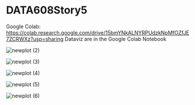 # DATA608Story5

Google Colab: https://colab.research.google.com/drive/15bmYNkALNYRPUdzkNpMfOZfJE7ZCRWXz?usp=sharing
Dataviz are in the Google Colab Notebook


![newplot (2)](https://github.com/pujaroy280/DATA608Story5/assets/62675121/5314c01a-74be-4667-a6ee-292034218704)

![newplot (3)](https://github.com/pujaroy280/DATA608Story5/assets/62675121/98f30ca3-6ab9-40e4-a75a-fc201b00b94d)

![newplot (4)](https://github.com/pujaroy280/DATA608Story5/assets/62675121/23e08dfc-f974-4301-95ff-bcc6b5c73fc7)

![newplot (5)](https://github.com/pujaroy280/DATA608Story5/assets/62675121/907250f0-c512-4d77-ac70-ea0a032cb0ff)

![newplot (6)](https://github.com/pujaroy280/DATA608Story5/assets/62675121/c4c9a16e-d23f-4f43-a322-c8944ba80756)
